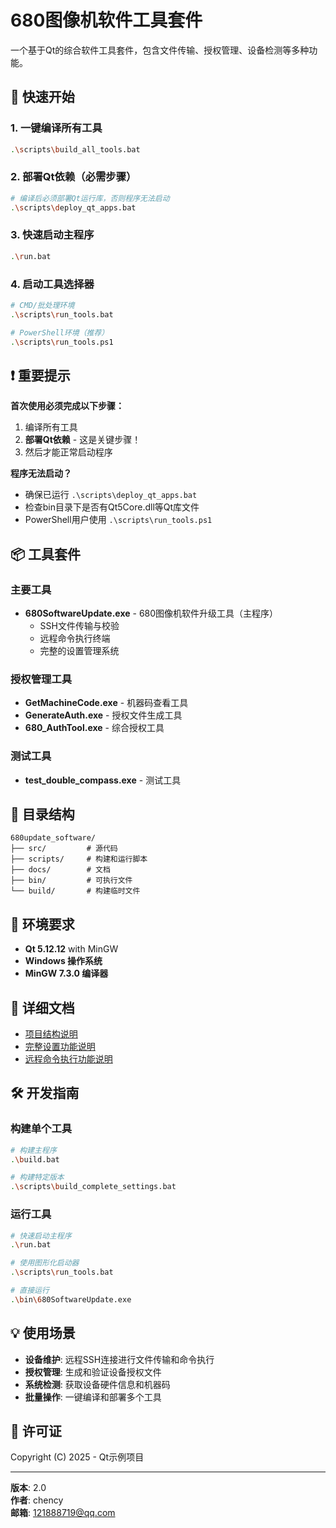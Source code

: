 # 680图像机软件工具套件

一个基于Qt的综合软件工具套件，包含文件传输、授权管理、设备检测等多种功能。

## 🚀 快速开始

### 1. 一键编译所有工具
```bash
.\scripts\build_all_tools.bat
```

### 2. 部署Qt依赖（必需步骤）
```bash
# 编译后必须部署Qt运行库，否则程序无法启动
.\scripts\deploy_qt_apps.bat
```

### 3. 快速启动主程序
```bash
.\run.bat
```

### 4. 启动工具选择器
```bash
# CMD/批处理环境
.\scripts\run_tools.bat

# PowerShell环境（推荐）
.\scripts\run_tools.ps1
```

## ❗ 重要提示

**首次使用必须完成以下步骤：**
1. 编译所有工具
2. **部署Qt依赖** - 这是关键步骤！
3. 然后才能正常启动程序

**程序无法启动？**
- 确保已运行 `.\scripts\deploy_qt_apps.bat`
- 检查bin目录下是否有Qt5Core.dll等Qt库文件
- PowerShell用户使用 `.\scripts\run_tools.ps1`

## 📦 工具套件

### 主要工具
- **680SoftwareUpdate.exe** - 680图像机软件升级工具（主程序）
  - SSH文件传输与校验
  - 远程命令执行终端
  - 完整的设置管理系统
  
### 授权管理工具
- **GetMachineCode.exe** - 机器码查看工具
- **GenerateAuth.exe** - 授权文件生成工具  
- **680_AuthTool.exe** - 综合授权工具

### 测试工具
- **test_double_compass.exe** - 测试工具

## 📁 目录结构

```
680update_software/
├── src/         # 源代码
├── scripts/     # 构建和运行脚本
├── docs/        # 文档
├── bin/         # 可执行文件
└── build/       # 构建临时文件
```

## 🔧 环境要求

- **Qt 5.12.12** with MinGW
- **Windows 操作系统**
- **MinGW 7.3.0 编译器**

## 📖 详细文档

- [项目结构说明](docs/项目结构说明.md)
- [完整设置功能说明](docs/完整设置功能说明.md)
- [远程命令执行功能说明](docs/远程命令执行功能说明.md)

## 🛠️ 开发指南

### 构建单个工具
```bash
# 构建主程序
.\build.bat

# 构建特定版本
.\scripts\build_complete_settings.bat
```

### 运行工具
```bash
# 快速启动主程序
.\run.bat

# 使用图形化启动器
.\scripts\run_tools.bat

# 直接运行
.\bin\680SoftwareUpdate.exe
```

## 💡 使用场景

- **设备维护**: 远程SSH连接进行文件传输和命令执行
- **授权管理**: 生成和验证设备授权文件
- **系统检测**: 获取设备硬件信息和机器码
- **批量操作**: 一键编译和部署多个工具

## 📄 许可证

Copyright (C) 2025 - Qt示例项目

---

**版本**: 2.0  
**作者**: chency  
**邮箱**: 121888719@qq.com 